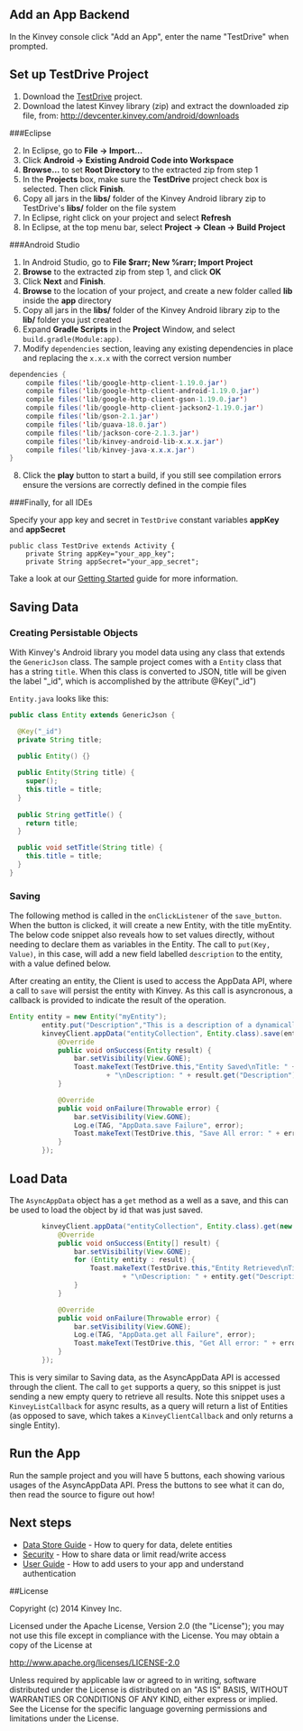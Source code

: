 ## Add an App Backend

In the Kinvey console click "Add an App", enter the name "TestDrive" when prompted.


## Set up TestDrive Project

1. Download the [TestDrive](https://github.com/KinveyApps/TestDrive-Android/archive/master.zip) project.
2. Download the latest Kinvey library (zip) and extract the downloaded zip file, from: http://devcenter.kinvey.com/android/downloads

###Eclipse

2. In Eclipse, go to **File &rarr; Import…**
3. Click **Android &rarr; Existing Android Code into Workspace**
4. **Browse…** to set **Root Directory** to the extracted zip from step 1
5. In the **Projects** box, make sure the **TestDrive** project check box is selected. Then click **Finish**.
6. Copy all jars in the **libs/** folder of the Kinvey Android library zip to TestDrive's **libs/** folder on the file system
7. In Eclipse, right click on your project and select **Refresh**
8. In Eclipse, at the top menu bar, select **Project &rarr; Clean &rarr; Build Project**

###Android Studio

1. In Android Studio, go to **File $rarr; New %rarr; Import Project**
2. **Browse** to the extracted zip from step 1, and click **OK**
3. Click **Next** and **Finish**.
4. **Browse** to the location of your project, and create a new folder called **lib** inside the **app** directory
5. Copy all jars in the **libs/** folder of the Kinvey Android library zip to the **lib/** folder you just created
6. Expand **Gradle Scripts** in the **Project** Window, and select `build.gradle(Module:app)`.
7. Modify `dependencies` section, leaving any existing dependencies in place and replacing the `x.x.x` with the correct version number

```java
dependencies {    
    compile files('lib/google-http-client-1.19.0.jar')
    compile files('lib/google-http-client-android-1.19.0.jar')
    compile files('lib/google-http-client-gson-1.19.0.jar')
    compile files('lib/google-http-client-jackson2-1.19.0.jar')
    compile files('lib/gson-2.1.jar')
    compile files('lib/guava-18.0.jar')
    compile files('lib/jackson-core-2.1.3.jar')
    compile files('lib/kinvey-android-lib-x.x.x.jar')
    compile files('lib/kinvey-java-x.x.x.jar')
}
```
    

8.  Click the **play** button to start a build, if you still see compilation errors ensure the versions are correctly defined in the compie files


###Finally, for all IDEs

Specify your app key and secret in `TestDrive` constant variables **appKey** and **appSecret**


    public class TestDrive extends Activity {
        private String appKey="your_app_key";
        private String appSecret="your_app_secret";


Take a look at our [Getting Started](http://devcenter.kinvey.com/android/guides/getting-started) guide for more information.



## Saving Data
### Creating Persistable Objects

With Kinvey's Android library you model data using any class that extends the `GenericJson` class. The sample project comes with a `Entity` class that has a string `title`.  When this class is converted to JSON, title will be given the label "_id", which is accomplished by the attribute @Key("_id")

`Entity.java` looks like this:

```java
public class Entity extends GenericJson {

  @Key("_id")
  private String title;

  public Entity() {}
  
  public Entity(String title) {
    super();
    this.title = title;
  }
  
  public String getTitle() {
    return title;
  }

  public void setTitle(String title) {
    this.title = title;
  }
}
```

### Saving

The following method is called in the `onClickListener` of the `save_button`. When the button is clicked, it will create a new Entity, with the title myEntity.  The below code snippet also reveals how to set values directly, without needing to declare them as variables in the Entity.  The call to `put(Key, Value)`, in this case, will add a new field labelled `description` to the entity, with a value defined below.

After creating an entity, the Client is used to access the AppData API, where a call to `save` will persist the entity with Kinvey.  As this call is asyncronous, a callback is provided to indicate the result of the operation.



```java
Entity entity = new Entity("myEntity");
        entity.put("Description","This is a description of a dynamically-added Entity property.");                
        kinveyClient.appData("entityCollection", Entity.class).save(entity, new KinveyClientCallback<Entity>() {
            @Override
            public void onSuccess(Entity result) {
                bar.setVisibility(View.GONE);
                Toast.makeText(TestDrive.this,"Entity Saved\nTitle: " + result.getTitle()
                        + "\nDescription: " + result.get("Description"), Toast.LENGTH_LONG).show();
            }

            @Override
            public void onFailure(Throwable error) {
                bar.setVisibility(View.GONE);
                Log.e(TAG, "AppData.save Failure", error);
                Toast.makeText(TestDrive.this, "Save All error: " + error.getMessage(), Toast.LENGTH_LONG).show();
            }
        });
```



## Load Data
The `AsyncAppData` object has a `get` method as a well as a save, and this can be used to load the object by id that was just saved. 

```java
        kinveyClient.appData("entityCollection", Entity.class).get(new Query(), new KinveyListCallback<Entity>() {
            @Override
            public void onSuccess(Entity[] result) {
                bar.setVisibility(View.GONE);
                for (Entity entity : result) {
                    Toast.makeText(TestDrive.this,"Entity Retrieved\nTitle: " + entity.getTitle()
                            + "\nDescription: " + entity.get("Description"), Toast.LENGTH_LONG).show();
                }
            }

            @Override
            public void onFailure(Throwable error) {
                bar.setVisibility(View.GONE);
                Log.e(TAG, "AppData.get all Failure", error);
                Toast.makeText(TestDrive.this, "Get All error: " + error.getMessage(), Toast.LENGTH_LONG).show();
            }
        });
```

This is very similar to Saving data, as the AsyncAppData API is accessed through the client.  The call to `get` supports a query, so this snippet is just sending a new empty query to retrieve all results.  Note this snippet uses a `KinveyListCallback` for async results, as a query will return a list of Entities (as opposed to save, which takes a `KinveyClientCallback` and only returns a single Entity).


## Run the App
Run the sample project and you will have 5 buttons, each showing various usages of the AsyncAppData API.  Press the buttons to see what it can do, then read the source to figure out how! 


## Next steps


* [Data Store Guide](/android/guides/datastore) - How to query for data, delete entities 
* [Security](/android/guides/security) - How to share data or limit read/write access  
* [User Guide](/android/guides/users) - How to add users to your app and understand authentication


##License


Copyright (c) 2014 Kinvey Inc.

Licensed under the Apache License, Version 2.0 (the "License"); you may not use this file except
in compliance with the License. You may obtain a copy of the License at

 http://www.apache.org/licenses/LICENSE-2.0

Unless required by applicable law or agreed to in writing, software distributed under the License
is distributed on an "AS IS" BASIS, WITHOUT WARRANTIES OR CONDITIONS OF ANY KIND, either express
or implied. See the License for the specific language governing permissions and limitations under
the License.
